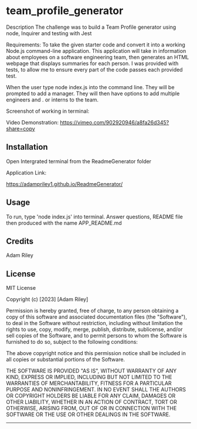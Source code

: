 # team_profile_generator

Description
The challenge was to build a Team Profile generator using node, Inquirer and testing with Jest

Requirements:
To take the given starter code and convert it into a working Node.js command-line application. This application will take in information about employees on a software engineering team, then generates an HTML webpage that displays summaries for each person. I was provided with tests, to allow me to ensure every part of the code passes each provided test.

When the user type node index.js into the command line. They will be prompted to add a manager. They will then have options to add multiple engineers and . or interns to the team.




Screenshot of working in terminal:



Video Demonstration:
https://vimeo.com/902920946/a8fa26d345?share=copy

## Installation
Open Intergrated terminal from the ReadmeGenerator folder


Application Link:

https://adampriley1.github.io/ReadmeGenerator/

## Usage

To run, type 'node index.js' into terminal.
Answer questions, README file then produced with the name APP_README.md



## Credits

Adam Riley 

## License
MIT License

Copyright (c) [2023] [Adam Riley]

Permission is hereby granted, free of charge, to any person obtaining a copy
of this software and associated documentation files (the "Software"), to deal
in the Software without restriction, including without limitation the rights
to use, copy, modify, merge, publish, distribute, sublicense, and/or sell
copies of the Software, and to permit persons to whom the Software is
furnished to do so, subject to the following conditions:

The above copyright notice and this permission notice shall be included in all
copies or substantial portions of the Software.

THE SOFTWARE IS PROVIDED "AS IS", WITHOUT WARRANTY OF ANY KIND, EXPRESS OR
IMPLIED, INCLUDING BUT NOT LIMITED TO THE WARRANTIES OF MERCHANTABILITY,
FITNESS FOR A PARTICULAR PURPOSE AND NONINFRINGEMENT. IN NO EVENT SHALL THE
AUTHORS OR COPYRIGHT HOLDERS BE LIABLE FOR ANY CLAIM, DAMAGES OR OTHER
LIABILITY, WHETHER IN AN ACTION OF CONTRACT, TORT OR OTHERWISE, ARISING FROM,
OUT OF OR IN CONNECTION WITH THE SOFTWARE OR THE USE OR OTHER DEALINGS IN THE
SOFTWARE.


---